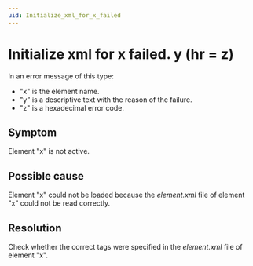 ```yaml
---
uid: Initialize_xml_for_x_failed
---
```


# Initialize xml for x failed. y (hr = z)

In an error message of this type:

- "x" is the element name.
- "y" is a descriptive text with the reason of the failure.
- "z" is a hexadecimal error code.

## Symptom

Element "x" is not active.

## Possible cause

Element "x" could not be loaded because the *element.xml* file of element "x" could not be read correctly.

## Resolution

Check whether the correct tags were specified in the *element.xml* file of element "x".
